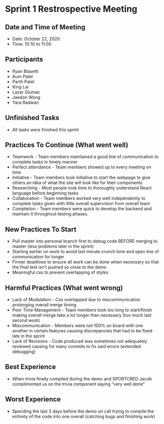 # Sprint 1 Restrospective Meeting

## Date and Time of Meeting
- Date: October 22, 2020
- Time: 10:10 to 11:00

## Participants
* Ryan Blasetti
* Aum Patel
* Parth Patel
* King Lai
* Lazar Glumac
* Jaedon Wong
* Yara Radwan

## Unfinished Tasks
* All tasks were finished this sprint

## Practices To Continue (What went well)
* Teamwork - Team members maintained a good line of communication to complete tasks in timely manner
* Perfect attendance - Team members showed up to every meeting on time
* Initiative - Team members took initiative to start the webpage to give others an idea of what the site will look like for their components
* Researching - Most people took time to thoroughly understand React language before beginning tasks
* Collaboration - Team members worked very well independently to complete tasks given with little overall supervision from overall team
* Completion - Team members were quick to develop the backend and maintain it throughout testing phases.

## New Practices To Start
* Pull master into personal branch first to debug code BEFORE merging to master (less problems later in the sprint)
* Starting earlier on work to avoid last minute crunch time and open line of communication for longer
* Firmer deadlines to ensure all work can be done when necessary so that the final test isn’t pushed so close to the demo
* Meaningful css to prevent overlapping of styles

## Harmful Practices (What went wrong)
* Lack of Modulation - Css overlapped due to miscommunication prolonging overall merge timing
* Poor Time Management - Team members took too long to start/finish making overall merge take a lot longer than necessary (too much last second work)
* Miscommunication - Members were not 100% on board with one another in certain features causing discrepancies that had to be fixed late in the sprint
* Lack of Revisions - Code produced was sometimes not adequately reviewed causing for many commits to fix said errors (extended debugging)

## Best Experience
* When trivia finally compiled during the demo and SPORTCRED Jacob complimented us on the trivia component saying “very well done” 

## Worst Experience
* Spending the last 3 days before the demo on call trying to compile the entirety of the code into one overall (catching bugs and finishing work)
